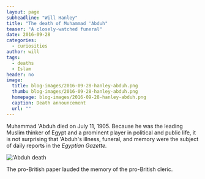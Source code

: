 ```yaml
---
layout: page
subheadline: "Will Hanley"
title: "The death of Muhammad 'Abduh"
teaser: "A closely-watched funeral"
date: 2016-09-28
categories:
  - curiosities
author: will
tags:
  - deaths
  - Islam
header: no
image:
  title: blog-images/2016-09-28-hanley-abduh.png
  thumb: blog-images/2016-09-28-hanley-abduh.png
  homepage: blog-images/2016-09-28-hanley-abduh.png
  caption: Death announcement
  url: ""
---
```

Muhammad 'Abduh died on July 11, 1905. Because he was the leading Muslim thinker of Egypt and a prominent player in political and public life, it is not surprising that 'Abduh's illness, funeral, and memory were the subject of daily reports in the *Egyptian Gazette.*

!['Abduh death](https://github.com/dig-eg-gaz/dig-eg-gaz.github.io/blob/master/images/blog-images/2016-09-28-hanley-abduh.png?raw=true)

The pro-British paper lauded the memory of the pro-British cleric.
